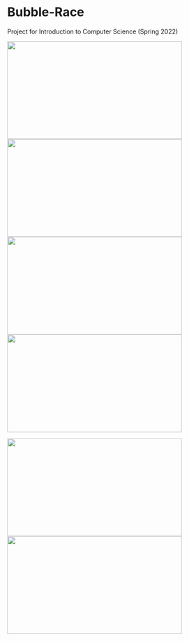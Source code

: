 # Bubble-Race
Project for Introduction to Computer Science (Spring 2022)

<img src="https://user-images.githubusercontent.com/89497828/226589906-53043f3f-a434-4719-becb-0f39f7c41f04.png" width="400" height="224">
<img src="https://user-images.githubusercontent.com/89497828/226589914-dac2775f-44a9-4354-820d-68b209ea01a9.png" width="400" height="224">
<!-- ![PPT Intro to CS Final Project (6)](https://user-images.githubusercontent.com/89497828/226589906-53043f3f-a434-4719-becb-0f39f7c41f04.png) -->
<!-- ![PPT Intro to CS Final Project (7)](https://user-images.githubusercontent.com/89497828/226589914-dac2775f-44a9-4354-820d-68b209ea01a9.png) -->

<img src="https://user-images.githubusercontent.com/89497828/226588037-1e47d559-deff-491d-baf0-dadf56f3c372.png" width="400" height="224">
<img src="https://user-images.githubusercontent.com/89497828/226590022-041f7c02-9679-447c-b739-208da4b8ebf0.png" width="400" height="224">
<!-- ![PPT Intro to CS Final Project (5)](https://user-images.githubusercontent.com/89497828/226590022-041f7c02-9679-447c-b739-208da4b8ebf0.png) -->

<img src="https://user-images.githubusercontent.com/89497828/226588197-ad430a99-3ab1-460b-aa95-e19738818933.png" width="400" height="224"><img src="https://user-images.githubusercontent.com/89497828/226588208-da498a52-77ab-49cf-a276-466baea685b1.png" width="400" height="224">

<!-- ![PPT Intro to CS Final Project](https://user-images.githubusercontent.com/89497828/226586524-6c564c75-a997-440f-bff8-fd38b3e5f757.png ) -->
<!-- ![PPT Intro to CS Final Project (1)](https://user-images.githubusercontent.com/89497828/226588037-1e47d559-deff-491d-baf0-dadf56f3c372.png) -->
<!-- ![PPT Intro to CS Final Project (2)](https://user-images.githubusercontent.com/89497828/226588057-4cccf723-0146-4b14-9d60-20cc77702c13.png) -->
<!-- ![PPT Intro to CS Final Project (3)](https://user-images.githubusercontent.com/89497828/226588197-ad430a99-3ab1-460b-aa95-e19738818933.png) -->
<!-- ![PPT Intro to CS Final Project (4)](https://user-images.githubusercontent.com/89497828/226588208-da498a52-77ab-49cf-a276-466baea685b1.png) -->
